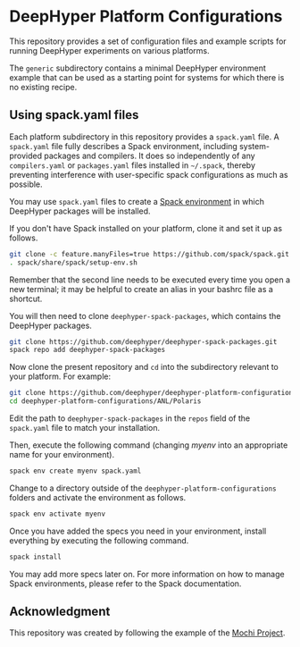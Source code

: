 # DeepHyper Platform Configurations

This repository provides a set of configuration files and example scripts for running DeepHyper experiments on various platforms.

The `generic` subdirectory contains a minimal DeepHyper environment example that can be used as a starting point for systems for which there is no existing recipe.

## Using spack.yaml files

Each platform subdirectory in this repository provides a `spack.yaml` file.
A `spack.yaml` file fully describes a Spack environment, including
system-provided packages and compilers. It does so independently of any
`compilers.yaml` or `packages.yaml` files installed in `~/.spack`, thereby
preventing interference with user-specific spack configurations as much as
possible.

You may use `spack.yaml` files to create a
[Spack environment](https://spack.readthedocs.io/en/latest/environments.html)
in which DeepHyper packages will be installed.

If you don't have Spack installed on your platform, clone it and set it up
as follows.

```bash
git clone -c feature.manyFiles=true https://github.com/spack/spack.git
. spack/share/spack/setup-env.sh
```

Remember that the second line needs to be executed every time you open a new
terminal; it may be helpful to create an alias in your bashrc file as a
shortcut.

You will then need to clone `deephyper-spack-packages`, which contains the DeepHyper packages.

```bash
git clone https://github.com/deephyper/deephyper-spack-packages.git
spack repo add deephyper-spack-packages
```

Now clone the present repository and `cd` into the subdirectory relevant
to your platform. For example:

```bash
git clone https://github.com/deephyper/deephyper-platform-configurations.git
cd deephyper-platform-configurations/ANL/Polaris
```

Edit the path to `deephyper-spack-packages` in the `repos` field of the `spack.yaml` file to
match your installation.

Then, execute the following command
(changing _myenv_ into an appropriate name for your environment).

```bash
spack env create myenv spack.yaml
```

Change to a directory outside of the `deephyper-platform-configurations` folders
and activate the environment as follows.

```bash
spack env activate myenv
```

Once you have added the specs you need in your environment, install
everything by executing the following command.

```bash
spack install
```

You may add more specs later on. For more information on how to manage
Spack environments, please refer to the Spack documentation.


## Acknowledgment

This repository was created by following the example of the [Mochi Project](https://github.com/mochi-hpc-experiments/platform-configurations).